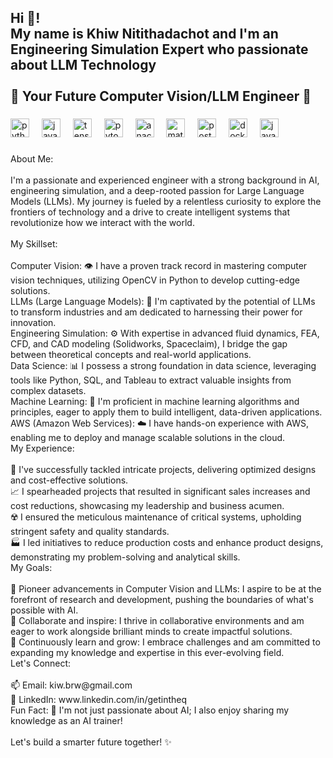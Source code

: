 <h2 align="left">Hi 👋! <br>My name is Khiw Nitithadachot and I'm an Engineering Simulation Expert who passionate about LLM Technology<br><br>🚀 Your Future Computer Vision/LLM Engineer 🚀</h2>

###

<div align="left">
  <img src="https://cdn.jsdelivr.net/gh/devicons/devicon/icons/python/python-original.svg" height="30" alt="python logo"  />
  <img width="12" />
  <img src="https://cdn.jsdelivr.net/gh/devicons/devicon/icons/javascript/javascript-original.svg" height="30" alt="javascript logo"  />
  <img width="12" />
  <img src="https://skillicons.dev/icons?i=tensorflow" height="30" alt="tensorflow logo"  />
  <img width="12" />
  <img src="https://skillicons.dev/icons?i=pytorch" height="30" alt="pytorch logo"  />
  <img width="12" />
  <img src="https://cdn.jsdelivr.net/gh/devicons/devicon/icons/anaconda/anaconda-original.svg" height="30" alt="anaconda logo"  />
  <img width="12" />
  <img src="https://cdn.jsdelivr.net/gh/devicons/devicon/icons/matlab/matlab-original.svg" height="30" alt="matlab logo"  />
  <img width="12" />
  <img src="https://cdn.jsdelivr.net/gh/devicons/devicon/icons/postgresql/postgresql-original.svg" height="30" alt="postgresql logo"  />
  <img width="12" />
  <img src="https://cdn.jsdelivr.net/gh/devicons/devicon/icons/docker/docker-original.svg" height="30" alt="docker logo"  />
  <img width="12" />
  <img src="https://cdn.jsdelivr.net/gh/devicons/devicon/icons/java/java-original.svg" height="30" alt="java logo"  />
</div>

###

<p align="left">About Me:<br><br>I'm a passionate and experienced engineer with a strong background in AI, engineering simulation, and a deep-rooted passion for Large Language Models (LLMs). My journey is fueled by a relentless curiosity to explore the frontiers of technology and a drive to create intelligent systems that revolutionize how we interact with the world.<br><br>My Skillset:<br><br>Computer Vision: 👁️ I have a proven track record in mastering computer vision techniques, utilizing OpenCV in Python to develop cutting-edge solutions.<br>LLMs (Large Language Models): 🧠 I'm captivated by the potential of LLMs to transform industries and am dedicated to harnessing their power for innovation.<br>Engineering Simulation: ⚙️ With expertise in advanced fluid dynamics, FEA, CFD, and CAD modeling (Solidworks, Spaceclaim), I bridge the gap between theoretical concepts and real-world applications.<br>Data Science: 📊 I possess a strong foundation in data science, leveraging tools like Python, SQL, and Tableau to extract valuable insights from complex datasets.<br>Machine Learning: 🤖 I'm proficient in machine learning algorithms and principles, eager to apply them to build intelligent, data-driven applications.<br>AWS (Amazon Web Services): ☁️ I have hands-on experience with AWS, enabling me to deploy and manage scalable solutions in the cloud.<br>My Experience:<br><br>💼 I've successfully tackled intricate projects, delivering optimized designs and cost-effective solutions.<br>📈 I spearheaded projects that resulted in significant sales increases and cost reductions, showcasing my leadership and business acumen.<br>☢️ I ensured the meticulous maintenance of critical systems, upholding stringent safety and quality standards.<br>🏭 I led initiatives to reduce production costs and enhance product designs, demonstrating my problem-solving and analytical skills.<br>My Goals:<br><br>🎯 Pioneer advancements in Computer Vision and LLMs: I aspire to be at the forefront of research and development, pushing the boundaries of what's possible with AI.<br>🤝 Collaborate and inspire: I thrive in collaborative environments and am eager to work alongside brilliant minds to create impactful solutions.<br>🌱 Continuously learn and grow: I embrace challenges and am committed to expanding my knowledge and expertise in this ever-evolving field.<br>Let's Connect:<br><br>📫 Email: kiw.brw@gmail.com<br>🔗 LinkedIn: www.linkedin.com/in/getintheq<br>Fun Fact: 🤖 I'm not just passionate about AI; I also enjoy sharing my knowledge as an AI trainer!<br><br>Let's build a smarter future together! ✨</p>


